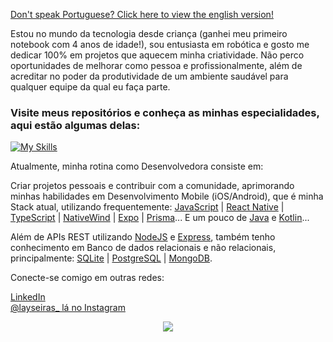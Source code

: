 <a href="https://github.com/laysaalves/laysaalves/blob/main/README.md">Don't speak Portuguese? Click here to view the english version!</a>

Estou no mundo da tecnologia desde criança (ganhei meu primeiro notebook com 4 anos de idade!), sou entusiasta em robótica e gosto me dedicar 100% em projetos que aquecem minha criatividade. Não perco oportunidades de melhorar como pessoa e profissionalmente, além de acreditar no poder da produtividade de um ambiente saudável para qualquer equipe da qual eu faça parte.

### Visite meus repositórios e conheça as minhas especialidades, aqui estão algumas delas:

[![My Skills](https://skillicons.dev/icons?i=react,ts,tailwind,javascript,nodejs,sqlite,prisma,postgresql,mysql,express,mongodb)](https://skillicons.dev)

Atualmente, minha rotina como Desenvolvedora consiste em:

Criar projetos pessoais e contribuir com a comunidade, aprimorando minhas habilidades em  Desenvolvimento Mobile (iOS/Android), que é minha Stack atual, utilizando frequentemente: [JavaScript](https://developer.mozilla.org/en-US/docs/Web/JavaScript) | [React Native](https://reactnative.dev/) | [TypeScript](https://www.typescriptlang.org/) | [NativeWind](https://www.nativewind.dev/) | [Expo](https://expo.dev/) | [Prisma](https://www.prisma.io/)... E um pouco de [Java](https://www.oracle.com/br/java/technologies/downloads/) e [Kotlin](https://kotlinlang.org/)...

Além de APIs REST utilizando [NodeJS](https://nodejs.org/docs/latest/api/) e [Express](https://expressjs.com/pt-br/), também tenho conhecimento em Banco de dados relacionais e não relacionais, principalmente: [SQLite](https://www.sqlite.org/) | [PostgreSQL](https://www.postgresql.org/) | [MongoDB](https://www.mongodb.com/docs/).

Conecte-se comigo em outras redes:

[LinkedIn](https://www.linkedin.com/in/laysaalves/) <br />
[@layseiras_  lá no Instagram](https://instagram.com/layseiras_) <br />

<div align="center">
    <img align="center" src="https://github-readme-stats.vercel.app/api?username=laysaalves&show_icons=true&theme=tokyonight&hide_border=true" />
  </a>
</div>
